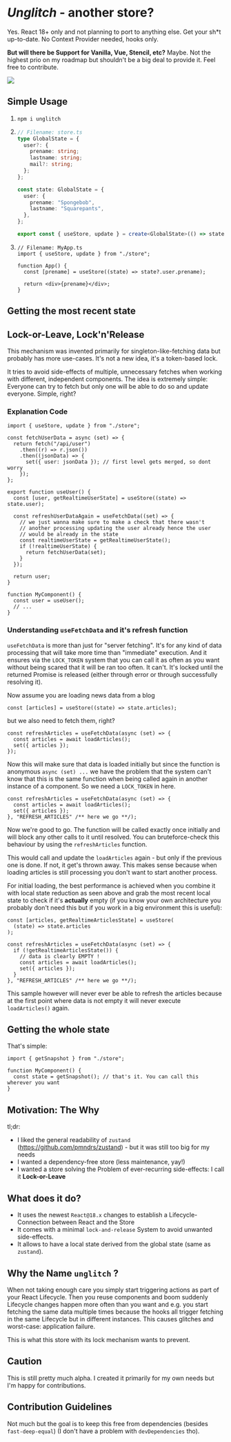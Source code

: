 # _Unglitch_ - another store?

Yes. React 18+ only and not planning to port to anything else. Get your sh\*t up-to-date. No Context Provider needed, hooks only.

**But will there be Support for Vanilla, Vue, Stencil, etc?**
Maybe. Not the highest prio on my roadmap but shouldn't be a big deal to provide it. Feel free to contribute.

![](https://media.giphy.com/media/PIRACM2jXRAP1l77tt/giphy.gif)

## Simple Usage

1. `npm i unglitch`
2. ```ts
   // Filename: store.ts
   type GlobalState = {
     user?: {
       prename: string;
       lastname: string;
       mail?: string;
     };
   };

   const state: GlobalState = {
     user: {
       prename: "Spongebob",
       lastname: "Squarepants",
     },
   };

   export const { useStore, update } = create<GlobalState>(() => state);
   ```

3. ```tsx
   // Filename: MyApp.ts
   import { useStore, update } from "./store";

   function App() {
     const [prename] = useStore((state) => state?.user.prename);

     return <div>{prename}</div>;
   }
   ```

## Getting the most recent state

## Lock-or-Leave, Lock'n'Release

This mechanism was invented primarily for singleton-like-fetching data but probably has more use-cases. It's not a new idea, it's a token-based lock.

It tries to avoid side-effects of multiple, unnecessary fetches when working with different, independent components. The idea is extremely simple: Everyone can try to fetch but only one will be able to do so and update everyone. Simple, right?

### Explanation Code

```tsx
import { useStore, update } from "./store";

const fetchUserData = async (set) => {
  return fetch("/api/user")
    .then((r) => r.json())
    .then((jsonData) => {
      set({ user: jsonData }); // first level gets merged, so dont worry
    });
};

export function useUser() {
  const [user, getRealtimeUserState] = useStore((state) => state.user);

  const refreshUserDataAgain = useFetchData((set) => {
    // we just wanna make sure to make a check that there wasn't
    // another processing updating the user already hence the user
    // would be already in the state
    const realtimeUserState = getRealtimeUserState();
    if (!realtimeUserState) {
      return fetchUserData(set);
    }
  });

  return user;
}

function MyComponent() {
  const user = useUser();
  // ...
}
```

### Understanding `useFetchData` and it's refresh function

`useFetchData` is more than just for "server fetching". It's for any kind of data processing that will take more time than "immediate" execution. And it ensures via the `LOCK_TOKEN` system that you can call it as often as you want without being scared that it will be ran too often. It can't. It's locked until the returned Promise is released (either through error or through successfully resolving it).

Now assume you are loading news data from a blog

```tsx
const [articles] = useStore((state) => state.articles);
```

but we also need to fetch them, right?

```tsx
const refreshArticles = useFetchData(async (set) => {
  const articles = await loadArticles();
  set({ articles });
});
```

Now this will make sure that data is loaded initially but since the function is anonymous `async (set) ...` we have the problem that the system can't know that this is the same function when being called again in another instance of a component. So we need a `LOCK_TOKEN` in here.

```tsx
const refreshArticles = useFetchData(async (set) => {
  const articles = await loadArticles();
  set({ articles });
}, "REFRESH_ARTICLES" /** here we go **/);
```

Now we're good to go. The function will be called exactly once initially and will block any other calls to it until resolved. You can bruteforce-check this behaviour by using the `refreshArticles` function.

This would call and update the `loadArticles` again - but only if the previous one is done. If not, it get's thrown away. This makes sense because when loading articles is still processing you don't want to start another process.

For initial loading, the best performance is achieved when you combine it with local state reduction as seen above and grab the most recent local state to check if it's **actually** empty (if you know your own architecture you probably don't need this but if you work in a big environment this is useful):

```tsx
const [articles, getRealtimeArticlesState] = useStore(
  (state) => state.articles
);

const refreshArticles = useFetchData(async (set) => {
  if (!getRealtimeArticlesState()) {
    // data is clearly EMPTY !
    const articles = await loadArticles();
    set({ articles });
  }
}, "REFRESH_ARTICLES" /** here we go **/);
```

This sample however will never ever be able to refresh the articles because at the first point where
data is not empty it will never execute `loadArticles()` again.

## Getting the whole state

That's simple:

```tsx
import { getSnapshot } from "./store";

function MyComponent() {
  const state = getSnapshot(); // that's it. You can call this wherever you want
}
```

## Motivation: The Why

tl;dr:

- I liked the general readability of `zustand` (https://github.com/pmndrs/zustand) - but it was still too big for my needs
- I wanted a dependency-free store (less maintenance, yay!)
- I wanted a store solving the Problem of ever-recurring side-effects: I call it **Lock-or-Leave**

## What does it do?

- It uses the newest `React@18.x` changes to establish a Lifecycle-Connection between React and the Store
- It comes with a minimal `lock-and-release` System to avoid unwanted side-effects.
- It allows to have a local state derived from the global state (same as `zustand`).

## Why the Name `unglitch` ?

When not taking enough care you simply start triggering actions as part of your React Lifecycle. Then you reuse components and boom suddenly Lifecycle changes happen more often than you want and e.g. you start fetching the same data multiple times because the hooks all trigger fetching in the same Lifecycle but in different instances. This causes glitches and worst-case: application failure.

This is what this store with its lock mechanism wants to prevent.

## Caution

This is still pretty much alpha. I created it primarily for my own needs but I'm happy for contributions.

## Contribution Guidelines

Not much but the goal is to keep this free from dependencies (besides `fast-deep-equal`) (I don't have a problem with `devDependencies` tho).
